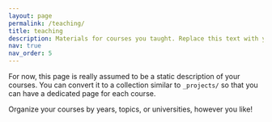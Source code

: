 ```yaml
---
layout: page
permalink: /teaching/
title: teaching
description: Materials for courses you taught. Replace this text with your description.
nav: true
nav_order: 5
---
```

For now, this page is really assumed to be a static description of your courses. You can convert it to a collection similar to `_projects/` so that you can have a dedicated page for each course.

Organize your courses by years, topics, or universities, however you like!
